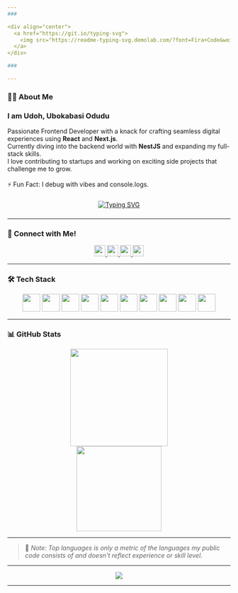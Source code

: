 ```yaml
---
###

<div align="center">
  <a href="https://git.io/typing-svg">
    <img src="https://readme-typing-svg.demolab.com/?font=Fira+Code&weight=600&size=30&pause=500&color=22D3EE&center=true&vCenter=true&width=435&lines=Hello+World!" alt="Typing SVG" />
  </a>
</div>

###

---
```


### 👨‍💻 About Me

<h3>I am Udoh, Ubokabasi Odudu</h3>

<p>
  Passionate Frontend Developer with a knack for crafting seamless digital experiences using <strong>React</strong> and <strong>Next.js</strong>.<br>
  Currently diving into the backend world with <strong>NestJS</strong> and expanding my full-stack skills.<br>
  I love contributing to startups and working on exciting side projects that challenge me to grow.<br><br>
  ⚡ Fun Fact: I debug with vibes and console.logs.
</p>

###

<div align="center">
  <a href="https://git.io/typing-svg">
    <img src="https://readme-typing-svg.demolab.com?font=Fira+Code&duration=3000&pause=500&color=22D3EE&center=true&vCenter=true&width=500&lines=Crafting+delightful+user+experiences;Building+pixel+perfect+designs;Learning+something+new+everyday" alt="Typing SVG" />
  </a>
</div>

###

---

### 🤝 Connect with Me!

<div align="center">
  <a href="https://www.linkedin.com/in/ubokabasi-udoh/" target="_blank">
    <img src="https://img.shields.io/static/v1?message=LinkedIn&logo=linkedin&label=&color=0077B5&logoColor=white&labelColor=&style=for-the-badge" height="25" />
  </a>
  <a href="mailto:ubokabasi135@gmail.com" target="_blank">
    <img src="https://img.shields.io/static/v1?message=Gmail&logo=gmail&label=&color=D14836&logoColor=white&labelColor=&style=for-the-badge" height="25" />
  </a>
  <a href="https://wa.link/janzun" target="_blank">
    <img src="https://img.shields.io/static/v1?message=Whatsapp&logo=whatsapp&label=&color=25D366&logoColor=white&labelColor=&style=for-the-badge" height="25" />
  </a>
  <a href="https://t.me/basiudoh" target="_blank">
    <img src="https://img.shields.io/static/v1?message=Telegram&logo=telegram&label=&color=2CA5E0&logoColor=white&labelColor=&style=for-the-badge" height="25" />
  </a>
</div>

---

### 🛠 Tech Stack

<div align="center">
  <img src="https://cdn.jsdelivr.net/gh/devicons/devicon/icons/react/react-original.svg" height="40" />
  <img src="https://cdn.jsdelivr.net/gh/devicons/devicon/icons/nextjs/nextjs-original.svg" height="40" />
  <img src="https://cdn.jsdelivr.net/gh/devicons/devicon/icons/javascript/javascript-original.svg" height="40" />
  <img src="https://cdn.jsdelivr.net/gh/devicons/devicon/icons/typescript/typescript-original.svg" height="40" />
  <img src="https://cdn.jsdelivr.net/gh/devicons/devicon/icons/nodejs/nodejs-original.svg" height="40" />
  <img src="https://cdn.jsdelivr.net/gh/devicons/devicon/icons/firebase/firebase-plain.svg" height="40" />
  <img src="https://cdn.jsdelivr.net/gh/devicons/devicon/icons/git/git-original.svg" height="40" />
  <img src="https://cdn.jsdelivr.net/gh/devicons/devicon/icons/figma/figma-original.svg" height="40" />
  <img src="https://cdn.jsdelivr.net/gh/devicons/devicon/icons/canva/canva-original.svg" height="40" />
  <img src="https://cdn.jsdelivr.net/gh/devicons/devicon/icons/slack/slack-original.svg" height="40" />
</div>

---

### 📊 GitHub Stats

<div align="center">
  <img src="https://streak-stats.demolab.com?user=basii199&theme=dark&hide_border=false&border_radius=5&order=3" height="220" />
</div>

<div align="center">
  <img src="https://github-readme-stats.vercel.app/api/top-langs?username=basii199&langs_count=10&show_icons=true&locale=en&layout=compact&theme=algolia" height="192px"/>
</div>

---

> 📝 *Note: Top languages is only a metric of the languages my public code consists of and doesn't reflect experience or skill level.*

---

<div align="center">
  <img src="https://visitor-badge.laobi.icu/badge?page_id=basii199.basii199" />
</div>

---

